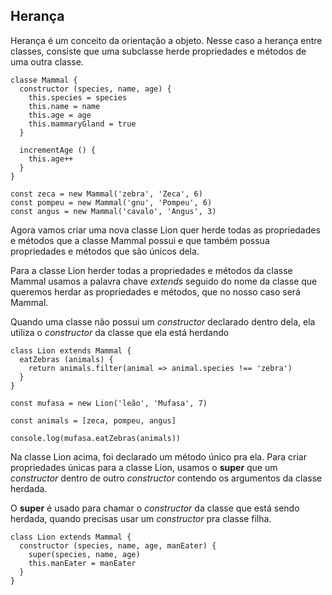 ## Herança

Herança é um conceito da orientação a objeto. Nesse caso a herança entre classes, consiste que uma subclasse herde propriedades e métodos de uma outra classe.

```
classe Mammal {
  constructor (species, name, age) {
    this.species = species
    this.name = name
    this.age = age
    this.mammaryGland = true
  }

  incrementAge () {
    this.age++
  }
}

const zeca = new Mammal('zebra', 'Zeca', 6)
const pompeu = new Mammal('gnu', 'Pompeu', 6)
const angus = new Mammal('cavalo', 'Angus', 3)

```
Agora vamos criar uma nova classe Lion quer herde todas as propriedades e métodos que a classe Mammal possui e que também possua propriedades e métodos que são únicos dela.

Para a classe Lion herder todas a propriedades e métodos da classe Mammal usamos a palavra chave *extends* seguido do nome da classe que queremos herdar as propriedades e métodos, que no nosso caso será Mammal.

Quando uma classe não possui um *constructor* declarado dentro dela, ela utiliza o *constructor* da classe que ela está herdando

```
class Lion extends Mammal {
  eatZebras (animals) {
    return animals.filter(animal => animal.species !== 'zebra')
  }
}

const mufasa = new Lion('leão', 'Mufasa', 7)

const animals = [zeca, pompeu, angus]

console.log(mufasa.eatZebras(animals))

```

Na classe Lion acima, foi declarado um método único pra ela. Para criar propriedades únicas para a classe Lion, usamos o **super** que um *constructor* dentro de outro *constructor* contendo os argumentos da classe herdada. 

O **super** é usado para chamar o *constructor* da classe que está sendo herdada, quando precisas usar um *constructor* pra classe filha.

```
class Lion extends Mammal {
  constructor (species, name, age, manEater) {
    super(species, name, age)
    this.manEater = manEater
  }
}

```